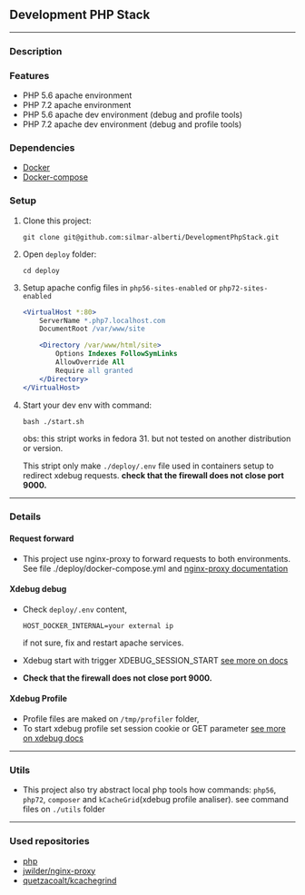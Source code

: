 ## Development PHP Stack
___
### Description

### Features

- PHP 5.6 apache environment
- PHP 7.2 apache environment
- PHP 5.6 apache dev environment (debug and profile tools)
- PHP 7.2 apache dev environment (debug and profile tools)

### Dependencies
 - [Docker](https://docs.docker.com/install/) 
 - [Docker-compose](https://docs.docker.com/compose/install/)
### Setup

1. Clone this project: 
    ```SH
    git clone git@github.com:silmar-alberti/DevelopmentPhpStack.git
    ```

2. Open `deploy` folder: 
    ```SH
    cd deploy
    ```

3. Setup apache config files in `php56-sites-enabled` or `php72-sites-enabled` 
    ``` Apache
    <VirtualHost *:80>
        ServerName *.php7.localhost.com
        DocumentRoot /var/www/site

        <Directory /var/www/html/site>
            Options Indexes FollowSymLinks
            AllowOverride All
            Require all granted
        </Directory>
    </VirtualHost>

    ```

4. Start your dev env with command:

    ``` SH
    bash ./start.sh
    ``` 
    obs: this stript works in fedora 31. but not tested on another distribution or version.

    This stript only make `./deploy/.env` file used in containers setup to redirect xdebug requests. **check that the firewall does not close port 9000.** 
___
### Details

#### Request forward

- This project use nginx-proxy to forward requests to both environments. 
See file ./deploy/docker-compose.yml and [nginx-proxy documentation](https://github.com/nginx-proxy/nginx-proxy)

#### Xdebug debug 
- Check `deploy/.env` content, 
    ``` 
    HOST_DOCKER_INTERNAL=your external ip
    ```
    if not sure, fix and restart apache services.     
- Xdebug start with trigger XDEBUG_SESSION_START [see more on docs](https://xdebug.org/docs/remote)

- **Check that the firewall does not close port 9000.** 

#### Xdebug Profile
- Profile files are maked on `/tmp/profiler` folder, 
- To start xdebug profile set session cookie or GET parameter [see more on xdebug docs](https://xdebug.org/docs/profiler)

___
### Utils

 - This project also try abstract local php tools how commands: `php56`, `php72`, `composer` and `kCacheGrid`(xdebug profile analiser). 
 see command files on `./utils` folder

___
### Used repositories 
- [php](https://hub.docker.com/r/_/php)
- [jwilder/nginx-proxy](https://hub.docker.com/r/jwilder/nginx-proxy/)
- [quetzacoalt/kcachegrind](https://hub.docker.com/r/quetzacoalt/kcachegrind)



